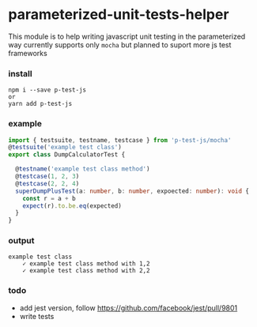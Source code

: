 # parameterized-unit-tests-helper
This module is to help writing javascript unit testing 
in the parameterized way
currently supports only `mocha` but planned to suport more js test frameworks

### install
```
npm i --save p-test-js
or
yarn add p-test-js
```

### example
```ts
import { testsuite, testname, testcase } from 'p-test-js/mocha'
@testsuite('example test class')
export class DumpCalculatorTest {

  @testname('example test class method')
  @testcase(1, 2, 3)
  @testcase(2, 2, 4)
  superDumpPlusTest(a: number, b: number, expoected: number): void {
    const r = a + b
    expect(r).to.be.eq(expected)
  }
}
```
### output
```
example test class
    ✓ example test class method with 1,2
    ✓ example test class method with 2,2
```

### todo
- add jest version, follow https://github.com/facebook/jest/pull/9801
- write tests
